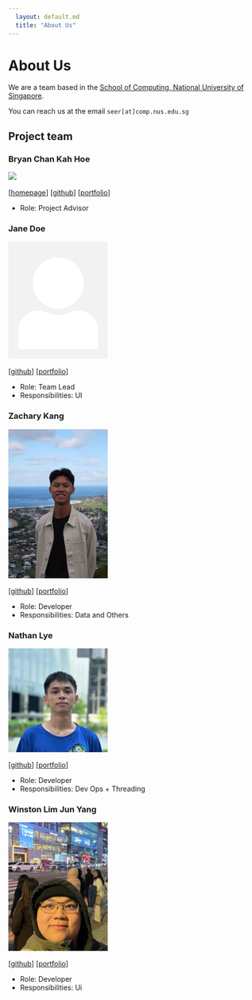 ```yaml
---
  layout: default.md
  title: "About Us"
---
```


# About Us

We are a team based in the [School of Computing, National University of Singapore](http://www.comp.nus.edu.sg).

You can reach us at the email `seer[at]comp.nus.edu.sg`

## Project team

### Bryan Chan Kah Hoe

<img src="images/bryanckh.png" width="200px">

[[homepage](http://www.comp.nus.edu.sg/~damithch)]
[[github](https://github.com/bryanckh)]
[[portfolio](team/bryanckh.md)]

* Role: Project Advisor

### Jane Doe

<img src="images/johndoe.png" width="200px">

[[github](http://github.com/johndoe)]
[[portfolio](team/bryanckh)]

* Role: Team Lead
* Responsibilities: UI

### Zachary Kang

<img src="images/zackjh.png" width="200px">

[[github](http://github.com/zackjh)] 
[[portfolio](team/zackjh.md)]

* Role: Developer
* Responsibilities: Data and Others

### Nathan Lye

<img src="images/robotwizzard.png" width="200px">

[[github](http://github.com/robotwizzard)]
[[portfolio](team/robotwizzard.md)]

* Role: Developer
* Responsibilities: Dev Ops + Threading

### Winston Lim Jun Yang

<img src="images/winstonlimjy.png" width="200px">

[[github](http://github.com/winstonlimjy)]
[[portfolio](team/winstonlimjy.md)]

* Role: Developer
* Responsibilities: Ui
